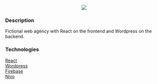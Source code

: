 <p align="center">
<img src="https://media.serious.io/f57ada5f19355f62/serious.gif" />
</p>

### Description

Fictional web agency with React on the frontend and Wordpress on the backend.

### Technologies

[React](https://reactjs.org/)  
[Wordpress](https://wordpress.org/)  
[Firebase](https://firebase.google.com/)  
[Nivo](http://nivo.rocks/#/)  
